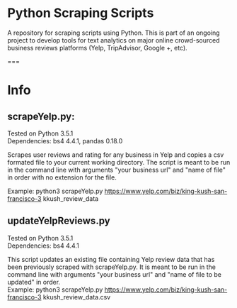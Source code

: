 # Python Scraping Scripts
A repository for scraping scripts using Python.  This is part of an ongoing project to develop tools for text analytics on major online crowd-sourced business reviews platforms (Yelp, TripAdvisor, Google +, etc).

===
# Info  

## scrapeYelp.py:  
Tested on Python 3.5.1  
Dependencies: bs4 4.4.1, pandas 0.18.0

Scrapes user reviews and rating for any business in Yelp and copies a csv formated file to your current working directory. The script is meant to be run in the command line with arguments "your business url" and "name of file" in order with no extension for the file.  

Example: python3 scrapeYelp.py https://www.yelp.com/biz/king-kush-san-francisco-3 kkush_review_data  

## updateYelpReviews.py
Tested on Python 3.5.1  
Dependencies: bs4 4.4.1

This script updates an existing file containing Yelp review data that has been previously scraped with scrapeYelp.py. It is meant to be run in the command line with arguments "your business url" and "name of file to be updated" in order.   
Example: python3 scrapeYelp.py https://www.yelp.com/biz/king-kush-san-francisco-3 kkush_review_data.csv  